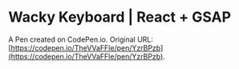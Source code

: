 # Wacky Keyboard | React + GSAP

A Pen created on CodePen.io. Original URL: [https://codepen.io/TheVVaFFle/pen/YzrBPzb](https://codepen.io/TheVVaFFle/pen/YzrBPzb).


